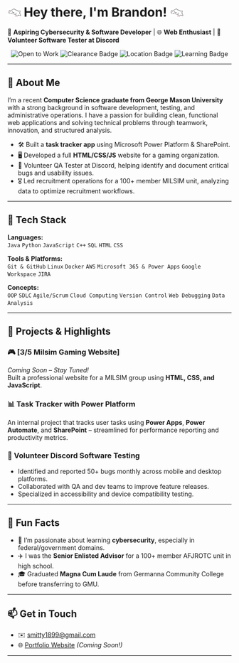 # <img src="https://github.com/FuzzFuzzFuzz/FuzzFuzzFuzz/blob/main/bongo.gif" width="30"> Hey there, I'm Brandon! <img src="https://github.com/FuzzFuzzFuzz/FuzzFuzzFuzz/blob/main/bongo.gif" width="30">

🎯 **Aspiring Cybersecurity & Software Developer** | 🌐 **Web Enthusiast** | 🧪 **Volunteer Software Tester at Discord**  

<p align="center">
  <img src="https://img.shields.io/badge/Open%20to-Work-%2300b894?style=for-the-badge&logo=freelancer&logoColor=white" alt="Open to Work" />
  <img src="https://img.shields.io/badge/Security%20Clearance-Eligible%20up%20to%20TS%2FSCI%20%2B%20Poly-%23e84393?style=for-the-badge&logo=trustpilot&logoColor=white" alt="Clearance Badge" />
  <img src="https://img.shields.io/badge/Based%20in-Alexandria,%20VA-%232c3e50?style=for-the-badge&logo=homeadvisor&logoColor=white" alt="Location Badge" />
  <img src="https://img.shields.io/badge/Currently%20Learning-Power%20Platform-%237d5fff?style=for-the-badge&logo=microsoft&logoColor=white" alt="Learning Badge" />
</p>

---

## 🧭 About Me

I’m a recent **Computer Science graduate from George Mason University** with a strong background in software development, testing, and administrative operations. I have a passion for building clean, functional web applications and solving technical problems through teamwork, innovation, and structured analysis.

- 🛠️ Built a **task tracker app** using Microsoft Power Platform & SharePoint.
- 🖥️ Developed a full **HTML/CSS/JS** website for a gaming organization.
- 🐞 Volunteer QA Tester at Discord, helping identify and document critical bugs and usability issues.
- 🎖️ Led recruitment operations for a 100+ member MILSIM unit, analyzing data to optimize recruitment workflows.

---

## 🧰 Tech Stack

**Languages:**  
`Java` `Python` `JavaScript` `C++` `SQL` `HTML` `CSS`

**Tools & Platforms:**  
`Git & GitHub` `Linux` `Docker` `AWS` `Microsoft 365 & Power Apps` `Google Workspace` `JIRA`

**Concepts:**  
`OOP` `SDLC` `Agile/Scrum` `Cloud Computing` `Version Control` `Web Debugging` `Data Analysis`

---

## 🚀 Projects & Highlights

### 🎮 [3/5 Milsim Gaming Website]
*Coming Soon – Stay Tuned!*  
Built a professional website for a MILSIM group using **HTML, CSS, and JavaScript**.

### 📊 Task Tracker with Power Platform
An internal project that tracks user tasks using **Power Apps**, **Power Automate**, and **SharePoint** – streamlined for performance reporting and productivity metrics.

### 🐞 Volunteer Discord Software Testing
- Identified and reported 50+ bugs monthly across mobile and desktop platforms.
- Collaborated with QA and dev teams to improve feature releases.
- Specialized in accessibility and device compatibility testing.

---

## 🧠 Fun Facts

- 💬 I’m passionate about learning **cybersecurity**, especially in federal/government domains.
- ✈️ I was the **Senior Enlisted Advisor** for a 100+ member AFJROTC unit in high school.
- 🎓 Graduated **Magna Cum Laude** from Germanna Community College before transferring to GMU.

---

## 📫 Get in Touch

- ✉️ [smitty1899@gmail.com](mailto:smitty1899@gmail.com)
- 🌐 [Portfolio Website](#) *(Coming Soon!)*

---

